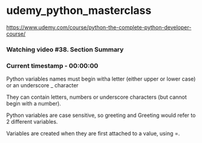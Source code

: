 # udemy_python_masterclass

https://www.udemy.com/course/python-the-complete-python-developer-course/

### Watching video #38. Section Summary

### Current timestamp - 00:00:00

Python variables names must begin witha letter (either upper or lower case) or an underscore \_ character

They can contain letters, numbers or underscore characters (but cannot begin with a number).

Python variables are case sensitive, so greeting and Greeting would refer to 2 different variables.

Variables are created when they are first attached to a value, using =.
